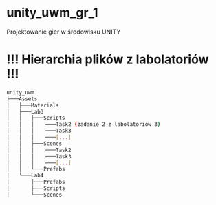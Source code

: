 # unity_uwm_gr_1
Projektowanie gier w środowisku UNITY

# !!! Hierarchia plików z labolatoriów !!!
```bash
unity_uwm
├───Assets
│   ├───Materials
│   ├───Lab3
│   │   ├───Scripts
│   │   │   ├───Task2 (zadanie 2 z labolatoriów 3)
│   │   │   ├───Task3
│   │   │   ├───[...]
│   │   ├───Scenes
│   │   │   ├───Task2
│   │   │   ├───Task3
│   │   │   ├───[...]
│   │   └───Prefabs
│   └───Lab4
│       ├───Prefabs
│       ├───Scripts
│       └───Scenes
```
